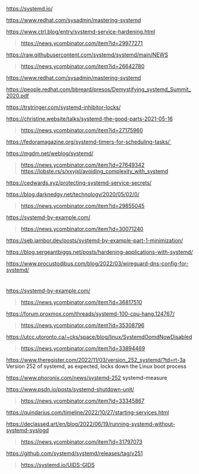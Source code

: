 https://systemd.io/

https://www.redhat.com/sysadmin/mastering-systemd

https://www.ctrl.blog/entry/systemd-service-hardening.html
> https://news.ycombinator.com/item?id=29977271

https://raw.githubusercontent.com/systemd/systemd/main/NEWS
> https://news.ycombinator.com/item?id=26642780

https://www.redhat.com/sysadmin/mastering-systemd

https://people.redhat.com/bbreard/presos/Demystifying_systemd_Summit_2020.pdf

https://trstringer.com/systemd-inhibitor-locks/

https://christine.website/talks/systemd-the-good-parts-2021-05-16
> https://news.ycombinator.com/item?id=27175960

https://fedoramagazine.org/systemd-timers-for-scheduling-tasks/`

https://mgdm.net/weblog/systemd/
> https://news.ycombinator.com/item?id=27649342
> https://lobste.rs/s/xxyjxl/avoiding_complexity_with_systemd

https://cedwards.xyz/protecting-systemd-service-secrets/

https://blog.darknedgy.net/technology/2020/05/02/0/
> https://news.ycombinator.com/item?id=29855045

https://systemd-by-example.com/
> https://news.ycombinator.com/item?id=30071240

https://seb.jambor.dev/posts/systemd-by-example-part-1-minimization/

https://blog.sergeantbiggs.net/posts/hardening-applications-with-systemd/

https://www.procustodibus.com/blog/2022/03/wireguard-dns-config-for-systemd/

#
https://systemd-by-example.com/
> https://news.ycombinator.com/item?id=36817510

https://forum.proxmox.com/threads/systemd-100-cpu-hang.124767/
> https://news.ycombinator.com/item?id=35308796

https://utcc.utoronto.ca/~cks/space/blog/linux/SystemdOomdNowDisabled
> https://news.ycombinator.com/item?id=33894469

https://www.theregister.com/2022/11/03/version_252_systemd/?td=rt-3a Version 252 of systemd, as expected, locks down the Linux boot process

https://www.phoronix.com/news/systemd-252 systemd-measure

https://www.psdn.io/posts/systemd-shutdown-unit/
> https://news.ycombinator.com/item?id=33345867

https://quindarius.com/timeline/2022/10/27/starting-services.html

https://declassed.art/en/blog/2022/06/19/running-systemd-without-systemd-syslogd
> https://news.ycombinator.com/item?id=31797073

https://github.com/systemd/systemd/releases/tag/v251
> https://systemd.io/UIDS-GIDS